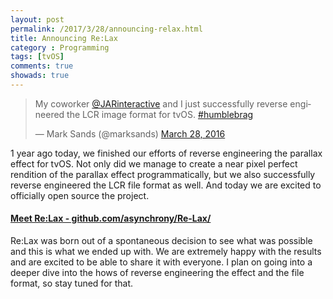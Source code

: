 ```yaml
---
layout: post
permalink: /2017/3/28/announcing-relax.html
title: Announcing Re:Lax
category : Programming
tags: [tvOS]
comments: true
showads: true
---
```


<div class='jekyll-twitter-plugin'><blockquote class="twitter-tweet"><p lang="en" dir="ltr">My coworker <a href="https://twitter.com/JARinteractive">@JARinteractive</a> and I just successfully reverse engineered the LCR image format for tvOS. <a href="https://twitter.com/hashtag/humblebrag?src=hash">#humblebrag</a></p>&mdash; Mark Sands (@marksands) <a href="https://twitter.com/marksands/status/714494394401951748">March 28, 2016</a></blockquote>
<script async src="//platform.twitter.com/widgets.js" charset="utf-8"></script></div>

1 year ago today, we finished our efforts of reverse engineering the parallax effect for tvOS. Not only did we manage to create a near pixel perfect rendition of the parallax effect programmatically, but we also successfully reverse engineered the LCR file format as well. And today we are excited to officially open source the project.

#### [Meet Re:Lax - github.com/asynchrony/Re-Lax/](https://github.com/asynchrony/Re-Lax/)

Re:Lax was born out of a spontaneous decision to see what was possible and this is what we ended up with. We are extremely happy with the results and are excited to be able to share it with everyone. I plan on going into a deeper dive into the hows of reverse engineering the effect and the file format, so stay tuned for that.
